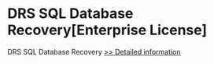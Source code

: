 # DRS SQL Database Recovery[Enterprise License]
DRS SQL Database Recovery
[>> Detailed information](https://secure.shareit.com/shareit/product.html?productid=301004386&affiliateid=200057808)
